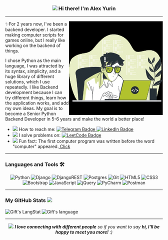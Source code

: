 <!-- Header -->
<h3 align="center"><img src = "https://raw.githubusercontent.com/MartinHeinz/MartinHeinz/master/wave.gif" width = 30px> Hi there! I'm Alex Yurin</h3>

<!-- Contacts -->


 <!-- About section -->

---
<!-- code gif-->
<img align="right" alt="GIF" src="./giphy.gif" width="300"/>
✨For 2 years now, I've been a backend developer. I started making computer scripts for games online, but I really like working on the backend of things. 

I chose Python as the main language, I was attracted by its syntax, simplicity, and a huge library of different solutions, which I use repeatedly. I like Backend development because I can try different things, learn how the application works, and add my own ideas. My goal is to become a Senior Python Backend Developer in 5-6 years and make the world a better place!

- <img src="https://media4.giphy.com/media/v1.Y2lkPTc5MGI3NjExYW9jaXU5aGlqY21ueW1vN3IzbHF6c2k1ajE4endrdmp3OThoZGp2YiZlcD12MV9pbnRlcm5hbF9naWZfYnlfaWQmY3Q9Zw/nv6bOexvEyVV50U4Qz/giphy.gif" width="30"/> How to reach me: 
  <a href="https://t.me/al_yurin">
    <img src="https://img.shields.io/badge/Telegram-blue?style=for-the-badge&logo=telegram&logoColor=white" alt="Telegram Badge" width="100"/>
  </a> 
  <a href="https://www.linkedin.com/in/alexanderyurin/">
    <img src="https://img.shields.io/badge/LinkedIn-blue?style=for-the-badge&logo=linkedin&logoColor=white" alt="LinkedIn Badge" width="100"/>
  </a>
- <img src="https://media.giphy.com/media/WUlplcMpOCEmTGBtBW/giphy.gif" width="30"/> I solve problems on:
   <a href="https://leetcode.com/Alex_Yurin/">
    <img src="https://img.shields.io/badge/LeetCode-black?style=for-the-badge&logo=leetcode&logoColor=white&color=orange&labelColor=black" alt="LeetCode Badge" width="100"/>
  </a>
- <img src="https://media3.giphy.com/media/v1.Y2lkPTc5MGI3NjExaGt4NmNycXltaGxmdjdnZm03NW0wNXh6ZDQxOXMyOGtuajVnaDliNiZlcD12MV9pbnRlcm5hbF9naWZfYnlfaWQmY3Q9Zw/PnTHhDQTSIrF6lA8Tg/giphy.gif" width="20"/>  Fun fact: The first computer program was written before the word "computer" appeared.<a href="https://en.wikipedia.org/wiki/History_of_software"> Click</a>

<!-- About section: END -->

---
### Languages and Tools :hammer_and_wrench: 
<div align="center">
  
  ![Python](https://img.shields.io/badge/Python-FFD43B?style=for-the-badge&logo=python&logoColor=blue)
  ![Django](https://img.shields.io/badge/django-%23092E20.svg?style=for-the-badge&logo=django&logoColor=white)
  ![DjangoREST](https://img.shields.io/badge/DJANGO-REST-ff1709?style=for-the-badge&logo=django&logoColor=white&color=ff1709&labelColor=gray)
  ![Postgres](https://img.shields.io/badge/postgres-%23316192.svg?style=for-the-badge&logo=postgresql&logoColor=white)
  ![Git](https://img.shields.io/badge/git-%23F05033.svg?style=for-the-badge&logo=git&logoColor=white)
  ![HTML5](https://img.shields.io/badge/html5-%23E34F26.svg?style=for-the-badge&logo=html5&logoColor=white)
  ![CSS3](https://img.shields.io/badge/css3-%231572B6.svg?style=for-the-badge&logo=css3&logoColor=white)
  ![Bootstrap](https://img.shields.io/badge/bootstrap-%238511FA.svg?style=for-the-badge&logo=bootstrap&logoColor=white)
  ![JavaScript](https://img.shields.io/badge/JavaScript-F7DF1E?style=for-the-badge&logo=javascript&logoColor=black)
  ![jQuery](https://img.shields.io/badge/jquery-%230769AD.svg?style=for-the-badge&logo=jquery&logoColor=white)
  ![PyCharm](https://img.shields.io/badge/pycharm-143?style=for-the-badge&logo=pycharm&logoColor=white&color=black&labelColor=green)
  ![Postman](https://img.shields.io/badge/Postman-FF6C37?style=for-the-badge&logo=postman&logoColor=white)
</div>

---
 ###  My GitHub Stats <img src = "https://i.pinimg.com/originals/65/c4/f4/65c4f452571be1261e9c623f7da488ac.gif" width = 35px> 

<div>
   <img align="center" src="https://github-readme-streak-stats.herokuapp.com/?user=AlexanderYurin" alt="Gift's LangStat" />
  <img align="center" src="https://github-readme-stats.vercel.app/api/top-langs?username=AlexanderYurin&langs_count=10&show_icons=true&locale=en&layout=compact&theme=light" alt="Gift's language" height="192px"  width="500px"/>
</div>

___
<p align="center">
<img src="https://media.giphy.com/media/LnQjpWaON8nhr21vNW/giphy.gif" width="60"> <em><b>I love connecting with different people</b> so if you want to say <b>hi, I'll be happy to meet you more!</b> :)</em>  
</p>



